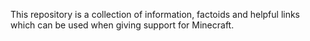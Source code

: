 This repository is a collection of information, factoids and helpful links which can be used when giving support for Minecraft.
